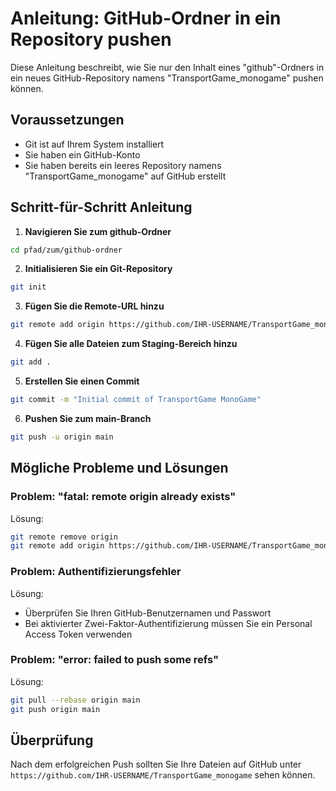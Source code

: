 # Anleitung: GitHub-Ordner in ein Repository pushen

Diese Anleitung beschreibt, wie Sie nur den Inhalt eines "github"-Ordners in ein neues GitHub-Repository namens "TransportGame_monogame" pushen können.

## Voraussetzungen

- Git ist auf Ihrem System installiert
- Sie haben ein GitHub-Konto
- Sie haben bereits ein leeres Repository namens "TransportGame_monogame" auf GitHub erstellt

## Schritt-für-Schritt Anleitung

1. **Navigieren Sie zum github-Ordner**

```bash
cd pfad/zum/github-ordner
```

2. **Initialisieren Sie ein Git-Repository**

```bash
git init
```

3. **Fügen Sie die Remote-URL hinzu**

```bash
git remote add origin https://github.com/IHR-USERNAME/TransportGame_monogame.git
```

4. **Fügen Sie alle Dateien zum Staging-Bereich hinzu**

```bash
git add .
```

5. **Erstellen Sie einen Commit**

```bash
git commit -m "Initial commit of TransportGame MonoGame"
```

6. **Pushen Sie zum main-Branch**

```bash
git push -u origin main
```

## Mögliche Probleme und Lösungen

### Problem: "fatal: remote origin already exists"
Lösung:
```bash
git remote remove origin
git remote add origin https://github.com/IHR-USERNAME/TransportGame_monogame.git
```

### Problem: Authentifizierungsfehler
Lösung:
- Überprüfen Sie Ihren GitHub-Benutzernamen und Passwort
- Bei aktivierter Zwei-Faktor-Authentifizierung müssen Sie ein Personal Access Token verwenden

### Problem: "error: failed to push some refs"
Lösung:
```bash
git pull --rebase origin main
git push origin main
```

## Überprüfung

Nach dem erfolgreichen Push sollten Sie Ihre Dateien auf GitHub unter `https://github.com/IHR-USERNAME/TransportGame_monogame` sehen können.